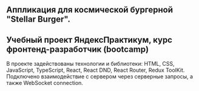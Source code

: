## Аппликация для космической бургерной "Stellar Burger". 
## Учебный проект ЯндексПрактикум, курс фронтенд-разработчик (bootcamp)
В проекте задействованы технологии и библиотеки: HTML, CSS, JavaScript, TypeScript, React, React DND, React Router, Redux ToolKit. Подключено взаимодействие c сервером через серверные запросы, а также WebSocket connection.
